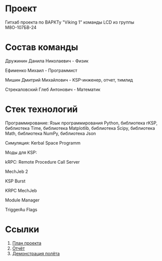 # Проект
Гитхаб проекта по ВАРКТу "Viking 1" команды LCD из группы М8О-107БВ-24 

# Состав команды 
Дружинин Данила Николаевич - Физик

Ефименко Михаил - Программист

Мишин Дмитрий Михайлович - KSP-инженер, отчет, тимлид

Стрекаловский Глеб Антонович - Математик

# Стек технологий
Программирование: Язык программирования Python, библиотека rKSP, библиотека Time, библиотека Matplotlib, библиотека Scipy, библиотека Math, библиотека NumPy, библиотека Json



Симуляция: Kerbal Space Programm

Моды для KSP:

kRPC: Remote Procedure Call Server

MechJeb 2

KSP Burst

KRPC MechJeb

Module Manager

TriggerAu Flags

# Ссылки
1. [План проекта](https://docs.google.com/document/d/1TRsWEuXkcrEdjo9ki8rPN9XOeBeQ2YD5eTJG59g8iw8/edit?usp=sharing)
2. [Отчёт](https://disk.yandex.ru/i/kEVPmv4ymwqSXA)
3. [Демонстрация полёта]()

